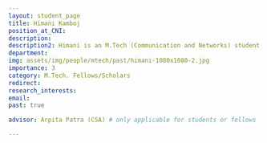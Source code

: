 ```yaml
---
layout: student_page
title: Himani Kamboj
position_at_CNI: 
description: 
description2: Himani is an M.Tech (Communication and Networks) student in the ECE department. She is currently working on developing a 3GPP standard aligned prototype of a Cell-free Distributed MIMO system with Dynamic TDD using OpenAirInterface (OAI) codebase and Software-defined Radio (SDR). Cell-free Distributed MIMO system provides high spectral & energy efficiency, overcomes inter-cell interference, and increases coverage probability. Dynamic TDD gives more flexibility to the system and improves throughput. This makes a Cell-free Distributed MIMO system with Dynamic TDD suitable for next-generation indoor & hot-spot coverage scenarios and critical outdoor coverage scenarios.
department:
img: assets/img/people/mtech/past/himani-1080x1080-2.jpg
importance: 3
category: M.Tech. Fellows/Scholars
redirect: 
research_interests: 
email: 
past: true

advisor: Arpita Patra (CSA) # only applicable for students or fellows

---
```

